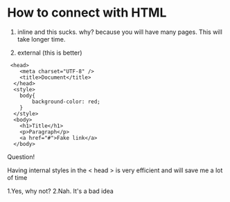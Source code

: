 # How to connect with HTML

1. inline and this sucks.
   why? because you will have many pages. This will take longer time.

2. external (this is better)

```
 <head>
    <meta charset="UTF-8" />
    <title>Document</title>
  </head>
  <style>
    body{
        background-color: red;
    }
  </style>
  <body>
    <h1>Title</h1>
    <p>Paragraph</p>
    <a href="#">Fake link</a>
  </body>
```

Question!

Having internal styles in the < head > is very efficient and will save me a lot of time

1.Yes, why not?
2.Nah. It's a bad idea
